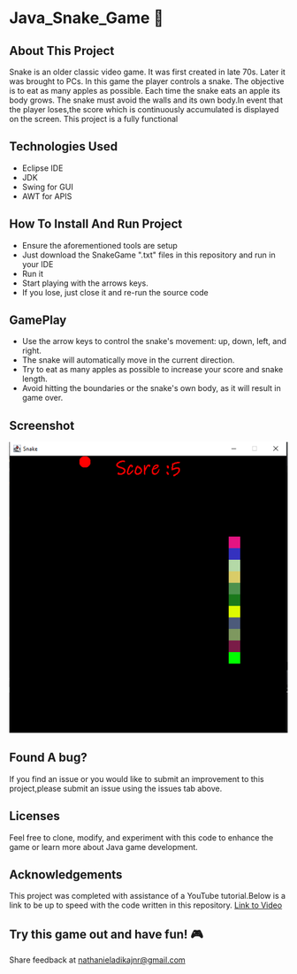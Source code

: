 # Java_Snake_Game 🐍
## About This Project
Snake is an older classic video game. It was first created in late 70s. Later it was brought to PCs. In this game the player controls a snake. The objective is to eat as many apples as possible. Each time the snake eats an apple its body grows. The snake must avoid the walls and its own body.In event that the player loses,the score which is continuously accumulated is displayed on the screen.
This project is a fully functional 
## Technologies Used
* Eclipse IDE
* JDK
* Swing for GUI
* AWT for APIS
## How To Install And Run Project
* Ensure the aforementioned tools are setup
* Just download the SnakeGame ".txt"  files in this repository and run in your IDE
* Run it 
* Start playing with the arrows keys. 
* If you lose, just close it and re-run the source code
 ## GamePlay
 * Use the arrow keys to control the snake's movement: up, down, left, and right.
 * The snake will automatically move in the current direction.
 * Try to eat as many apples as possible to increase your score and snake length.
 * Avoid hitting the boundaries or the snake's own body, as it will result in game over.
  ## Screenshot
  ![about](snake1.png)
 
## Found A bug?
If you find an issue or you would like to submit an improvement to this project,please submit an issue using the issues tab above.
## Licenses
Feel free to clone, modify, and experiment with this code to enhance the game or learn more about Java game development.
## Acknowledgements
This project was completed with assistance of a YouTube tutorial.Below is a link to be up to speed with the code written in this repository.
<a href="https://youtu.be/bI6e6qjJ8JQ">Link to Video</a>


## Try this game out and have fun! 🎮
Share feedback at nathanieladikajnr@gmail.com


  
